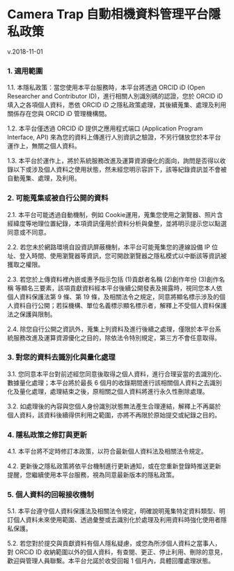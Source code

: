 # Camera Trap 自動相機資料管理平台隱私政策

v.2018-11-01

### 1. 適用範圍
1.1. 本隱私政策：當您使用本平台服務時，本平台將透過 ORCID iD (Open Researcher and Contributor ID)，進行相關人別識別碼的認證，您於 ORCID iD 填入之各項個人資料，悉依 ORCID iD 之隱私政策處理，其後續蒐集、處理及利用關係存在您與 ORCID iD 管理機構間。

1.2. 本平台僅透過 ORCID iD 提供之應用程式端口 (Application Program Interface, API) 來為您的資料上傳進行人別資訊之驗證，不另行儲放您於本平台運作上，無關之個人資料。

1.3. 本平台於運作上，將於系統服務改進及運算資源優化的面向，詢問是否得以收錄以下或涉及個人資料之使用狀態，然未經您明示容許下，該等紀錄資訊並不會被自動蒐集、處理，及利用。

### 2. 可能蒐集或被自行公開的資料
2.1. 本平台可能透過自動機制，例如 Cookie運用，蒐集您使用之瀏覽器、照片含經緯度等地理位置紀錄，本項資訊僅用於資料分析與彙整，並將明示提示您以點選同意或不同意。

2.2. 若您未於網路環境自設資訊屏蔽機制，本平台可能蒐集您的連線設備 IP 位址、登入時間、使用瀏覽器等資訊，您可開啟瀏覽器之隱私模式以中斷該等資訊被獲取之權限。

2.3. 若您於上傳資料裡內嵌或惠予指示包括 (1)貢獻者名稱 (2)創作年份 (3)創作名稱 等顯名三要素，該項貢獻資料經本平台後續公開發表及揭露時，視同您本人依個人資料保護法第 9 條、第 19 條，及相關法令之規定，同意將顯名標示涉及的個人資料自行公開；若採機構、單位名義標示顯名標示者，解釋上不受個人資料保護法之保護與限制。

2.4. 除您自行公開之資訊外，蒐集上列資料及進行後續之處理，僅限於本平台系統服務改進及運算資源優化之目的，除依法令特別規定，第三方不會任意取得。

### 3. 對您的資料去識別化與量化處理
3.1. 您同意本平台對前述經您同意後取得之個人資料，進行合理妥當的去識別化、數據量化處理；本平台將於最長 6 個月的收錄期間進行該相關個人資料之去識別化及量化處理，處理結束之後，原相關之個人資料將進行永久性刪除處理。

3.2. 如處理後的內容與您個人身份識別狀態無法產生合理連結，解釋上不再屬於個人資料，該資料後續得供利用之範圍，亦將不再限於原始提交或紀錄之目的。

### 4. 隱私政策之修訂與更新
4.1. 本平台將不定時修訂本政策，以符合最新個人資料法及相關法令規定。

4.2. 更新後之隱私政策將依平台機制進行更新通知，或在您重新登錄時推送更新提醒，您繼續使用本平台服務，視為同意最新版本的隱私政策。

### 5. 個人資料的回報接收機制
5.1. 本平台遵守個人資料保護法及相關法令規定，明確說明蒐集特定資料類型、明訂個人資料未來使用範圍、透過彙整或去識別化於處理及利用資料時強化使用者隱私保護。

5.2. 若您對於提交與貢獻資料有個人隱私疑慮，或您為所涉個人資料之當事人，對 ORCiD ID 收納範圍以外的個人資料，有查閱、更正、停止利用、刪除的意見，歡迎與管理人員聯繫。本平台允諾於收受回報 1 個月內，具體回覆處理狀態。
